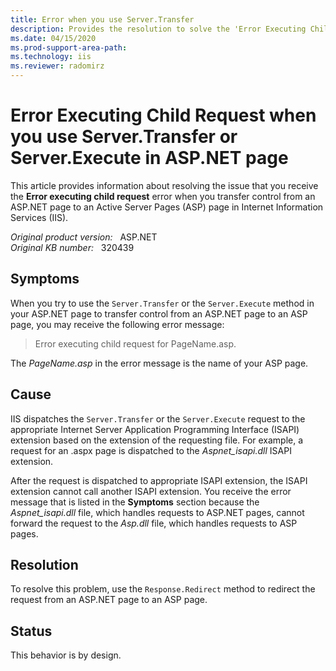 ```yaml
---
title: Error when you use Server.Transfer
description: Provides the resolution to solve the 'Error Executing Child Request' error.
ms.date: 04/15/2020
ms.prod-support-area-path: 
ms.technology: iis
ms.reviewer: radomirz
---
```

# Error Executing Child Request when you use Server.Transfer or Server.Execute in ASP.NET page

This article provides information about resolving the issue that you receive the **Error executing child request** error when you transfer control from an ASP.NET page to an Active Server Pages (ASP) page in Internet Information Services (IIS).

_Original product version:_ &nbsp; ASP.NET  
_Original KB number:_ &nbsp; 320439

## Symptoms

When you try to use the `Server.Transfer` or the `Server.Execute` method in your ASP.NET page to transfer control from an ASP.NET page to an ASP page, you may receive the following error message:

> Error executing child request for PageName.asp.

The *PageName.asp* in the error message is the name of your ASP page.

## Cause

IIS dispatches the `Server.Transfer` or the `Server.Execute` request to the appropriate Internet Server Application Programming Interface (ISAPI) extension based on the extension of the requesting file. For example, a request for an .aspx page is dispatched to the *Aspnet_isapi.dll* ISAPI extension.

After the request is dispatched to appropriate ISAPI extension, the ISAPI extension cannot call another ISAPI extension. You receive the error message that is listed in the **Symptoms** section because the *Aspnet_isapi.dll* file, which handles requests to ASP.NET pages, cannot forward the request to the *Asp.dll* file, which handles requests to ASP pages.

## Resolution

To resolve this problem, use the `Response.Redirect` method to redirect the request from an ASP.NET page to an ASP page.

## Status

This behavior is by design.
